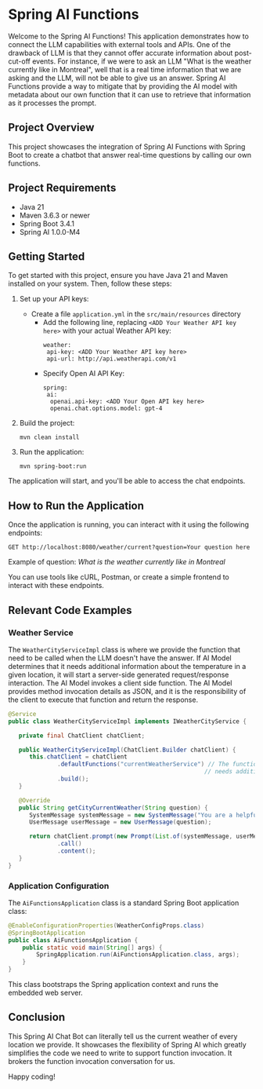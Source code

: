 # Spring AI Functions

Welcome to the Spring AI Functions! This application demonstrates how to connect the LLM capabilities with external tools 
and APIs. One of the drawback of LLM is that they cannot offer accurate information about post-cut-off events. For instance, 
if we were to ask an LLM "What is the  weather currently like in Montreal", well that is a real time information that we 
are asking and the LLM, will not be able to give us an answer. Spring AI Functions provide a way to mitigate that by providing
the AI model with metadata about our own function that it can use to retrieve that information as it processes the prompt. 

## Project Overview

This project showcases the integration of Spring AI Functions with Spring Boot to create a chatbot that answer real-time questions by calling our own functions.

## Project Requirements

- Java 21
- Maven 3.6.3 or newer
- Spring Boot 3.4.1
- Spring AI 1.0.0-M4

## Getting Started

To get started with this project, ensure you have Java 21 and Maven installed on your system. Then, follow these steps:

1. Set up your API keys:
   - Create a file `application.yml` in the `src/main/resources` directory
     - Add the following line, replacing `<ADD Your Weather API key here>` with your actual Weather API key:
       ```
       weather:
        api-key: <ADD Your Weather API key here>
        api-url: http://api.weatherapi.com/v1
       ```
     - Specify Open AI API Key:     
         ```
         spring:
          ai:
           openai.api-key: <ADD Your Open API key here>
           openai.chat.options.model: gpt-4
        ```

2. Build the project:
   ```
   mvn clean install
   ```

3. Run the application:
   ```
   mvn spring-boot:run
   ```

The application will start, and you'll be able to access the chat endpoints.

## How to Run the Application

Once the application is running, you can interact with it using the following endpoints:

   ```
   GET http://localhost:8080/weather/current?question=Your question here
   ```
   Example of question: _What is the  weather currently like in Montreal_

You can use tools like cURL, Postman, or create a simple frontend to interact with these endpoints.

## Relevant Code Examples

### Weather Service

The `WeatherCityServiceImpl` class is where we provide the function that need to be called when the LLM doesn't have the answer. If AI 
Model determines that it needs additional information about the temperature in a given location, it will start a server-side 
generated request/response interaction. The AI Model invokes a client side function. The AI Model provides method invocation 
details as JSON, and it is the responsibility of the client to execute that function and return the response.

```java
@Service
public class WeatherCityServiceImpl implements IWeatherCityService {

   private final ChatClient chatClient;

   public WeatherCityServiceImpl(ChatClient.Builder chatClient) {
      this.chatClient = chatClient
              .defaultFunctions("currentWeatherService") // The function that will be called when the AI Model determines that it
                                                        // needs additional information about the temperature in a given location
              .build();
   }

   @Override
   public String getCityCurrentWeather(String question) {
      SystemMessage systemMessage = new SystemMessage("You are a helpful and friendly AI assistant who can answer questions about city's weather around the world.");
      UserMessage userMessage = new UserMessage(question);

      return chatClient.prompt(new Prompt(List.of(systemMessage, userMessage)))
              .call()
              .content();
   }
}
```

### Application Configuration

The `AiFunctionsApplication` class is a standard Spring Boot application class:

```java
@EnableConfigurationProperties(WeatherConfigProps.class)
@SpringBootApplication
public class AiFunctionsApplication {
    public static void main(String[] args) {
        SpringApplication.run(AiFunctionsApplication.class, args);
    }
}
```

This class bootstraps the Spring application context and runs the embedded web server.

## Conclusion

This Spring AI Chat Bot can literally tell us the current weather of every location we provide. It showcases the flexibility 
of Spring AI which greatly simplifies the code we need to write to support function invocation. It brokers the function 
invocation conversation for us. 

Happy coding!
